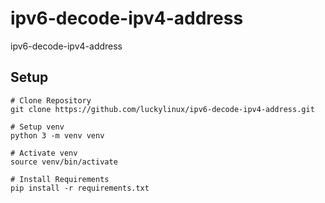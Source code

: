 # ipv6-decode-ipv4-address
ipv6-decode-ipv4-address

## Setup
```
# Clone Repository
git clone https://github.com/luckylinux/ipv6-decode-ipv4-address.git

# Setup venv
python 3 -m venv venv

# Activate venv
source venv/bin/activate

# Install Requirements
pip install -r requirements.txt
```